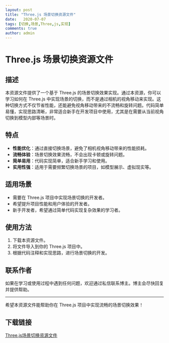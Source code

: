 ```yaml
---
layout: post
title: "Three.js 场景切换资源文件"
date:   2020-07-07
tags: [切换,场景,Three,js,实现]
comments: true
author: admin
---
```

# Three.js 场景切换资源文件

## 描述

本资源文件提供了一个基于 Three.js 的场景切换效果实现。通过本资源，你可以学习如何在 Three.js 中实现场景的切换，而不是通过相机的视角移动来实现。这种切换方式不仅节省性能，还能避免视角移动带来的不流畅和旋转问题。代码简单易懂，实现思路清晰，非常适合新手在开发项目中使用，尤其是在需要从当前视角切换到模型内部等场景时。

## 特点

- **性能优化**：通过直接切换场景，避免了相机视角移动带来的性能损耗。
- **流畅体验**：场景切换效果流畅，不会出现卡顿或旋转问题。
- **简单易用**：代码实现简单，适合新手学习和使用。
- **实用性强**：适用于需要频繁切换场景的项目，如模型展示、虚拟现实等。

## 适用场景

- 需要在 Three.js 项目中实现场景切换的开发者。
- 希望提升项目性能和用户体验的开发者。
- 新手开发者，希望通过简单代码实现复杂效果的学习者。

## 使用方法

1. 下载本资源文件。
2. 将文件导入到你的 Three.js 项目中。
3. 根据代码注释和实现思路，进行场景切换的开发。

## 联系作者

如果在学习或使用过程中遇到任何问题，欢迎通过私信联系博主。博主会尽快回复并提供帮助。

---

希望本资源文件能帮助你在 Three.js 项目中实现流畅的场景切换效果！

## 下载链接

[Three.js场景切换资源文件](https://pan.quark.cn/s/cec993c92641)
